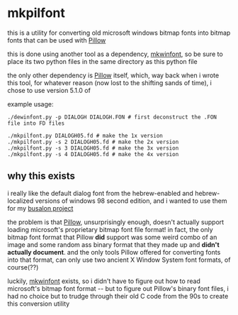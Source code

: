 # mkpilfont

this is a utility for converting old microsoft windows bitmap fonts into bitmap fonts that can be used with [Pillow](https://python-pillow.org/)

this is done using another tool as a dependency, [mkwinfont](https://github.com/juanitogan/mkwinfont), so be sure to place its two python files in the same directory as this python file

the only other dependency is [Pillow](https://python-pillow.org/) itself, which, way back when i wrote this tool, for whatever reason (now lost to the shifting sands of time), i chose to use version 5.1.0 of

example usage:

```
./dewinfont.py -p DIALOGH DIALOGH.FON # first deconstruct the .FON file into FD files

./mkpilfont.py DIALOGH05.fd # make the 1x version
./mkpilfont.py -s 2 DIALOGH05.fd # make the 2x version
./mkpilfont.py -s 3 DIALOGH05.fd # make the 3x version
./mkpilfont.py -s 4 DIALOGH05.fd # make the 4x version
```

## why this exists

i really like the default dialog font from the hebrew-enabled and hebrew-localized versions of windows 98 second edition, and i wanted to use them for my [busalon project](https://github.com/dvorakroth/busalon)

the problem is that [Pillow](https://python-pillow.org/), unsurprisingly enough, doesn't actually support loading microsoft's proprietary bitmap font file format! in fact, the only bitmap font format that Pillow **did** support was some weird combo of an image and some random ass binary format that they made up and **didn't actually document**. and the only tools Pillow offered for converting fonts into that format, can only use two ancient X Window System font formats, of course(??)

luckily, [mkwinfont](https://github.com/juanitogan/mkwinfont) exists, so i didn't have to figure out how to read microsoft's bitmap font format -- but to figure out Pillow's binary font files, i had no choice but to trudge through their old C code from the 90s to create this conversion utility

